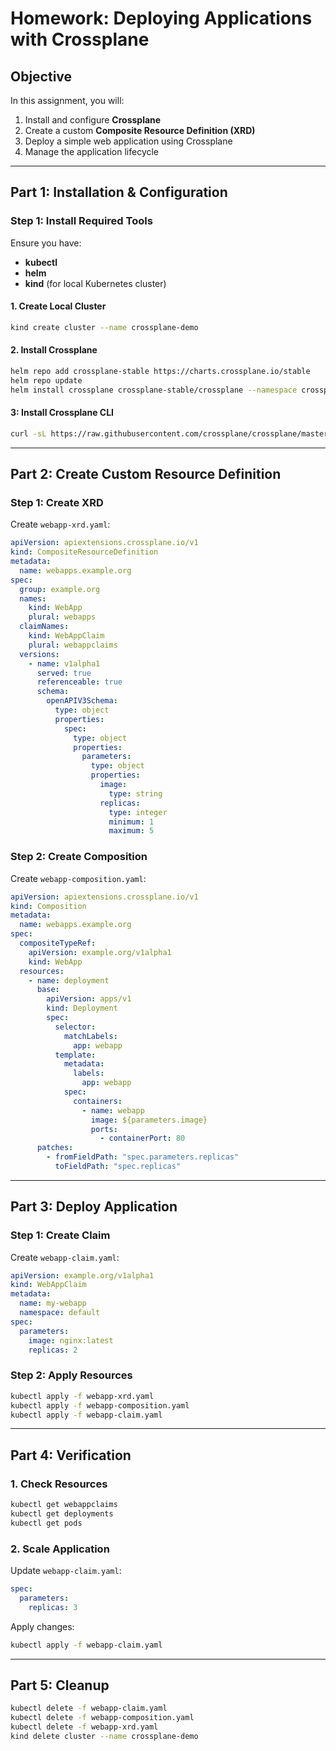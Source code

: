 
# Homework: Deploying Applications with Crossplane

## **Objective**
In this assignment, you will:
1. Install and configure **Crossplane**
2. Create a custom **Composite Resource Definition (XRD)**
3. Deploy a simple web application using Crossplane
4. Manage the application lifecycle

---

## **Part 1: Installation & Configuration**

### **Step 1: Install Required Tools**
Ensure you have:
- **kubectl**
- **helm**
- **kind** (for local Kubernetes cluster)

#### **1. Create Local Cluster**
```sh
kind create cluster --name crossplane-demo
```

#### **2. Install Crossplane**
```sh
helm repo add crossplane-stable https://charts.crossplane.io/stable
helm repo update
helm install crossplane crossplane-stable/crossplane --namespace crossplane-system --create-namespace
```

#### **3: Install Crossplane CLI**
```sh
curl -sL https://raw.githubusercontent.com/crossplane/crossplane/master/install.sh | sh
```

---

## **Part 2: Create Custom Resource Definition**

### **Step 1: Create XRD**
Create `webapp-xrd.yaml`:
```yaml
apiVersion: apiextensions.crossplane.io/v1
kind: CompositeResourceDefinition
metadata:
  name: webapps.example.org
spec:
  group: example.org
  names:
    kind: WebApp
    plural: webapps
  claimNames:
    kind: WebAppClaim
    plural: webappclaims
  versions:
    - name: v1alpha1
      served: true
      referenceable: true
      schema:
        openAPIV3Schema:
          type: object
          properties:
            spec:
              type: object
              properties:
                parameters:
                  type: object
                  properties:
                    image:
                      type: string
                    replicas:
                      type: integer
                      minimum: 1
                      maximum: 5
```

### **Step 2: Create Composition**
Create `webapp-composition.yaml`:
```yaml
apiVersion: apiextensions.crossplane.io/v1
kind: Composition
metadata:
  name: webapps.example.org
spec:
  compositeTypeRef:
    apiVersion: example.org/v1alpha1
    kind: WebApp
  resources:
    - name: deployment
      base:
        apiVersion: apps/v1
        kind: Deployment
        spec:
          selector:
            matchLabels:
              app: webapp
          template:
            metadata:
              labels:
                app: webapp
            spec:
              containers:
                - name: webapp
                  image: ${parameters.image}
                  ports:
                    - containerPort: 80
      patches:
        - fromFieldPath: "spec.parameters.replicas"
          toFieldPath: "spec.replicas"
```

---

## **Part 3: Deploy Application**

### **Step 1: Create Claim**
Create `webapp-claim.yaml`:
```yaml
apiVersion: example.org/v1alpha1
kind: WebAppClaim
metadata:
  name: my-webapp
  namespace: default
spec:
  parameters:
    image: nginx:latest
    replicas: 2
```

### **Step 2: Apply Resources**
```sh
kubectl apply -f webapp-xrd.yaml
kubectl apply -f webapp-composition.yaml
kubectl apply -f webapp-claim.yaml
```

---

## **Part 4: Verification**

### **1. Check Resources**
```sh
kubectl get webappclaims
kubectl get deployments
kubectl get pods
```

### **2. Scale Application**
Update `webapp-claim.yaml`:
```yaml
spec:
  parameters:
    replicas: 3
```

Apply changes:
```sh
kubectl apply -f webapp-claim.yaml
```

---

## **Part 5: Cleanup**
```sh
kubectl delete -f webapp-claim.yaml
kubectl delete -f webapp-composition.yaml
kubectl delete -f webapp-xrd.yaml
kind delete cluster --name crossplane-demo
```
